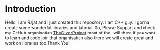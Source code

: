 # Introduction

Hello, I am Rajat and I just created this repository. I am C++ guy. I gonna
create some wonderful libraries and tutorial. So, Please Support and 
check my GitHub organisation [TheSilverProject](https://github.com/TheSilverProject "TheSilverProject's Homepage") most of the i will there if you want to learn and code join that organisation also there we will create great and work on libraries too.Thank You!
